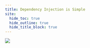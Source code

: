 ```yaml
---
title: Dependency Injection is Simple
site:
  hide_toc: true
  hide_outline: true
  hide_title_block: true
---
```


![](#important:dep-inj-simple)
